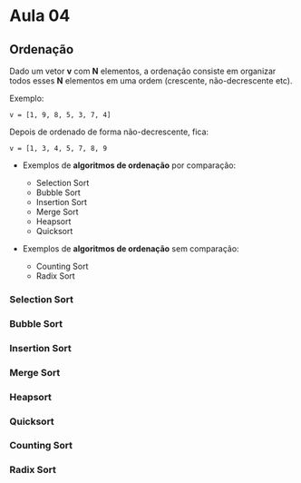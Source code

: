# Aula 04

## Ordenação

Dado um vetor **v** com **N** elementos, a ordenação consiste em organizar todos esses **N** elementos em uma ordem (crescente, não-decrescente etc).

Exemplo:

`v = [1, 9, 8, 5, 3, 7, 4]`

Depois de ordenado de forma não-decrescente, fica:

`v = [1, 3, 4, 5, 7, 8, 9`

- Exemplos de **algoritmos de ordenação** por comparação:

    - Selection Sort
    - Bubble Sort
    - Insertion Sort
    - Merge Sort
    - Heapsort
    - Quicksort

- Exemplos de **algoritmos de ordenação** sem comparação:

    - Counting Sort
    - Radix Sort

### Selection Sort

### Bubble Sort

### Insertion Sort

### Merge Sort

### Heapsort

### Quicksort

### Counting Sort

### Radix Sort
